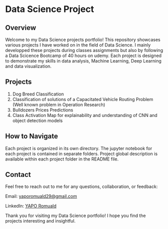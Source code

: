 # Data Science Project

## Overview

Welcome to my Data Science projects portfolio! This repository showcases various projects I have worked on in the field of Data Science. I mainly developped these projects during classes assignments but also by following a Data Scicence Bootcamp of 40 hours on udemy. Each project is designed to demonstrate my skills in data analysis, Machine Learning, Deep Learning and data visualization. 


## Projects

1. Dog Breed Classification
2. Classification of solutions of a Capacitated Vehicle Routing Problem (Well known problem in Operation Research)
3. Bulldozers Prices Predictions
4. Class Activation Map for explainability and understanding of CNN and object detection models  


## How to Navigate

Each project is organized in its own directory. 
The jupyter notebook for each project is contained in separate folders.
Project global description is available within each project folder in the README file.



## Contact

Feel free to reach out to me for any questions, collaboration, or feedback:  

Email:    yaporomuald29@gmail.com  

LinkedIn:    [YAPO Romuald](linkedin.com/in/yapo-romuald-6076a9220)

Thank you for visiting my Data Science portfolio! I hope you find the projects interesting and insightful.
